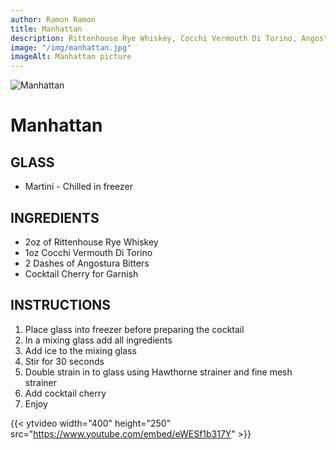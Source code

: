 ```yaml
---
author: Ramon Ramon
title: Manhattan
description: Rittenhouse Rye Whiskey, Cocchi Vermouth Di Torino, Angostura Bitters, Cherry Garnish
image: "/img/manhattan.jpg"
imageAlt: Manhattan picture
---
```


![Manhattan](/img/manhattan.jpg "Picture of Manhattan")

# Manhattan

## GLASS

-   Martini - Chilled in freezer

## INGREDIENTS

-   2oz of Rittenhouse Rye Whiskey
-   1oz Cocchi Vermouth Di Torino
-   2 Dashes of Angostura Bitters
-   Cocktail Cherry for Garnish

## INSTRUCTIONS

1. Place glass into freezer before preparing the cocktail
2. In a mixing glass add all ingredients
3. Add ice to the mixing glass
4. Stir for 30 seconds
5. Double strain in to glass using Hawthorne strainer and fine mesh strainer
6. Add cocktail cherry
7. Enjoy

{{< ytvideo width="400" height="250" src="https://www.youtube.com/embed/eWESf1b317Y" >}}
